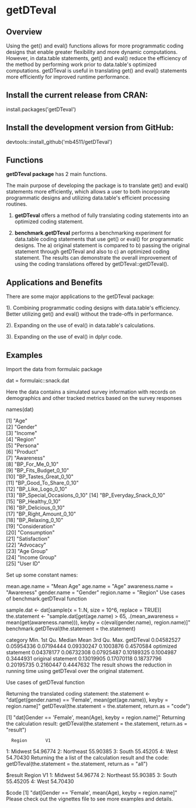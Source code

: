# getDTeval

## Overview


Using the get() and eval() functions allows for more programmatic coding designs that enable greater flexibility and more dynamic computations. However, in data.table statements, get() and eval() reduce the efficiency of the method by performing work prior to data.table's optimized computations. getDTeval is useful in translating get() and eval() statements more efficiently for improved runtime performance.


## Install the current release from CRAN:

install.packages('getDTeval')

## Install the development version from GitHub:

devtools::install_github('mb4511/getDTeval')

## Functions

**getDTeval package** has 2 main functions. 

The main purpose of developing the package is to translate get() and eval() statements more efficiently, which allows a user to both incorporate programmatic designs and utilizing data.table's efficient processing routines.

1) **getDTeval** offers a method of fully translating coding statements into an optimized coding statement.

2) **benchmark.getDTeval** performs a benchmarking experiment for data.table coding statements that use get() or eval() for programmatic designs. The a) original statement is compared to b) passing the original statement through getDTeval and also to c) an optimized coding statement. The results can demonstrate the overall improvement of using the coding translations offered by getDTeval::getDTeval().


## Applications and Benefits

There are some major applications to the getDTeval package:

1). Combining programmatic coding designs with data.table's efficiency. Better utilizing get() and eval() without the trade-offs in performance.

2). Expanding on the use of eval() in data.table's calculations.

3). Expanding on the use of eval() in dplyr code.

## Examples

Import the data from formulaic package 

dat = formulaic::snack.dat

Here the data contains a simulated survey information with records on demographics and other tracked metrics based on the survey responses

names(dat)

 [1] "Age"                      
 [2] "Gender"                   
 [3] "Income"                   
 [4] "Region"                   
 [5] "Persona"                  
 [6] "Product"                  
 [7] "Awareness"                
 [8] "BP_For_Me_0_10"           
 [9] "BP_Fits_Budget_0_10"      
[10] "BP_Tastes_Great_0_10"     
[11] "BP_Good_To_Share_0_10"    
[12] "BP_Like_Logo_0_10"        
[13] "BP_Special_Occasions_0_10"
[14] "BP_Everyday_Snack_0_10"   
[15] "BP_Healthy_0_10"          
[16] "BP_Delicious_0_10"        
[17] "BP_Right_Amount_0_10"     
[18] "BP_Relaxing_0_10"         
[19] "Consideration"            
[20] "Consumption"              
[21] "Satisfaction"             
[22] "Advocacy"                 
[23] "Age Group"                
[24] "Income Group"             
[25] "User ID"

Set up some constant names:

mean.age.name = "Mean Age"
age.name = "Age"
awareness.name = "Awareness"
gender.name = "Gender"
region.name = "Region"
Use cases of benchmark.getDTeval function

sample.dat <- dat[sample(x = 1:.N, size = 10^6, replace = TRUE)]
the.statement <- "sample.dat[get(age.name) > 65, .(mean_awareness = mean(get(awareness.name))), keyby = c(eval(gender.name), region.name)]"
benchmark.getDTeval(the.statement = the.statement)

category                   Min.        1st Qu.     Median      Mean        3rd Qu.     Max.
getDTeval	            0.04582527	0.05954336	0.07194444	0.09330247	0.1003876	0.4570584
optimized statement	   0.04378177	0.06732308	0.07925487	0.10189325	0.1004987	0.3444931
original statement	   0.13019905	0.17070118	0.18737796	0.20195735	0.2160447	0.4447632
The result shows the reduction in running time using getDTeval over the original statement.

Use cases of getDTeval function

Returning the translated coding statement:
the.statement <- "dat[get(gender.name) == 'Female', mean(get(age.name)), keyby = region.name]"
getDTeval(the.statement = the.statement, return.as = "code")

[1] "dat[Gender == 'Female', mean(Age), keyby = region.name]"
Returning the calculation result:
getDTeval(the.statement = the.statement, return.as = "result")

      Region       V1
1:   Midwest 54.96774
2: Northeast 55.90385
3:     South 55.45205
4:      West 54.70430
Returning the a list of the calculation result and the code:
getDTeval(the.statement = the.statement, return.as = "all")

$result
      Region       V1
1:   Midwest 54.96774
2: Northeast 55.90385
3:     South 55.45205
4:      West 54.70430

$code
[1] "dat[Gender == 'Female', mean(Age), keyby = region.name]"
Please check out the vignettes file to see more examples and details.


